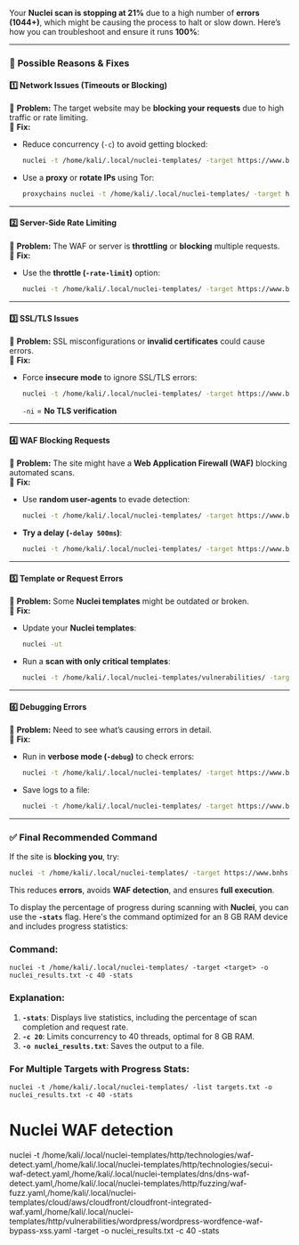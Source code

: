 Your **Nuclei scan is stopping at 21%** due to a high number of **errors (1044+)**, which might be causing the process to halt or slow down. Here’s how you can troubleshoot and ensure it runs **100%**:

---

### 🔎 **Possible Reasons & Fixes**

#### **1️⃣ Network Issues (Timeouts or Blocking)**

📌 **Problem:** The target website may be **blocking your requests** due to high traffic or rate limiting.  
🔧 **Fix:**

- Reduce concurrency (`-c`) to avoid getting blocked:
    
    ```bash
    nuclei -t /home/kali/.local/nuclei-templates/ -target https://www.bnhs.org/ -c 10 -stats
    ```
    
- Use a **proxy** or **rotate IPs** using Tor:
    
    ```bash
    proxychains nuclei -t /home/kali/.local/nuclei-templates/ -target https://www.bnhs.org/
    ```
    

---

#### **2️⃣ Server-Side Rate Limiting**

📌 **Problem:** The WAF or server is **throttling** or **blocking** multiple requests.  
🔧 **Fix:**

- Use the **throttle (`-rate-limit`)** option:
    
    ```bash
    nuclei -t /home/kali/.local/nuclei-templates/ -target https://www.bnhs.org/ -c 10 -rate-limit 2
    ```
    

---

#### **3️⃣ SSL/TLS Issues**

📌 **Problem:** SSL misconfigurations or **invalid certificates** could cause errors.  
🔧 **Fix:**

- Force **insecure mode** to ignore SSL/TLS errors:
    
    ```bash
    nuclei -t /home/kali/.local/nuclei-templates/ -target https://www.bnhs.org/ -c 40 -stats -ni
    ```
    
    `-ni` = **No TLS verification**

---

#### **4️⃣ WAF Blocking Requests**

📌 **Problem:** The site might have a **Web Application Firewall (WAF)** blocking automated scans.  
🔧 **Fix:**

- Use **random user-agents** to evade detection:
    
    ```bash
    nuclei -t /home/kali/.local/nuclei-templates/ -target https://www.bnhs.org/ -c 20 -H "User-Agent: Mozilla/5.0 (Windows NT 10.0; Win64; x64)"
    ```
    
- **Try a delay (`-delay 500ms`)**:
    
    ```bash
    nuclei -t /home/kali/.local/nuclei-templates/ -target https://www.bnhs.org/ -c 20 -delay 500ms
    ```
    

---

#### **5️⃣ Template or Request Errors**

📌 **Problem:** Some **Nuclei templates** might be outdated or broken.  
🔧 **Fix:**

- Update your **Nuclei templates**:
    
    ```bash
    nuclei -ut
    ```
    
- Run a **scan with only critical templates**:
    
    ```bash
    nuclei -t /home/kali/.local/nuclei-templates/vulnerabilities/ -target https://www.bnhs.org/
    ```
    

---

#### **6️⃣ Debugging Errors**

📌 **Problem:** Need to see what’s causing errors in detail.  
🔧 **Fix:**

- Run in **verbose mode (`-debug`)** to check errors:
    
    ```bash
    nuclei -t /home/kali/.local/nuclei-templates/ -target https://www.bnhs.org/ -c 40 -debug
    ```
    
- Save logs to a file:
    
    ```bash
    nuclei -t /home/kali/.local/nuclei-templates/ -target https://www.bnhs.org/ -c 40 -o scan.log
    ```
    

---

### ✅ **Final Recommended Command**

If the site is **blocking you**, try:

```bash
nuclei -t /home/kali/.local/nuclei-templates/ -target https://www.bnhs.org/ -c 10 -rate-limit 3 -ni -H "User-Agent: Mozilla/5.0" -o results.txt
```

This reduces **errors**, avoids **WAF detection**, and ensures **full execution**.




















To display the percentage of progress during scanning with **Nuclei**, you can use the **`-stats`** flag. Here's the command optimized for an 8 GB RAM device and includes progress statistics:

### Command:
```
nuclei -t /home/kali/.local/nuclei-templates/ -target <target> -o nuclei_results.txt -c 40 -stats
```


### Explanation:

1. **`-stats`**: Displays live statistics, including the percentage of scan completion and request rate.
2. **`-c 20`**: Limits concurrency to 40 threads, optimal for 8 GB RAM.
3. **`-o nuclei_results.txt`**: Saves the output to a file.



### For Multiple Targets with Progress Stats:
```
nuclei -t /home/kali/.local/nuclei-templates/ -list targets.txt -o nuclei_results.txt -c 40 -stats
```


# Nuclei WAF detection

nuclei -t /home/kali/.local/nuclei-templates/http/technologies/waf-detect.yaml,/home/kali/.local/nuclei-templates/http/technologies/secui-waf-detect.yaml,/home/kali/.local/nuclei-templates/dns/dns-waf-detect.yaml,/home/kali/.local/nuclei-templates/http/fuzzing/waf-fuzz.yaml,/home/kali/.local/nuclei-templates/cloud/aws/cloudfront/cloudfront-integrated-waf.yaml,/home/kali/.local/nuclei-templates/http/vulnerabilities/wordpress/wordpress-wordfence-waf-bypass-xss.yaml -target <target> -o nuclei_results.txt -c 40 -stats





















